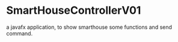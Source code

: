 # SmartHouseControllerV01
a javafx application, to show smarthouse some functions and send command.
